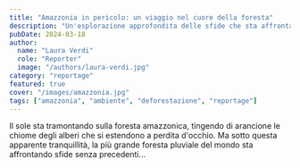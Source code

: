 ```yaml
---
title: "Amazzonia in pericolo: un viaggio nel cuore della foresta"
description: "Un'esplorazione approfondita delle sfide che sta affrontando la più grande foresta pluviale del mondo"
pubDate: 2024-03-18
author:
  name: "Laura Verdi"
  role: "Reporter"
  image: "/authors/laura-verdi.jpg"
category: "reportage"
featured: true
cover: "/images/amazzonia.jpg"
tags: ["amazzonia", "ambiente", "deforestazione", "reportage"]
---
```


Il sole sta tramontando sulla foresta amazzonica, tingendo di arancione le chiome degli alberi che si estendono a perdita d'occhio. Ma sotto questa apparente tranquillità, la più grande foresta pluviale del mondo sta affrontando sfide senza precedenti...